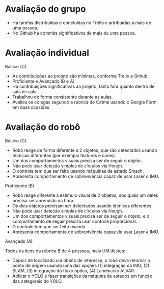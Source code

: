 # Avaliação do grupo

- Há tarefas distribuídas e concluídas no Trello e artribuídas a mais de uma pessoa.
- No Github há commits significativos de mais de uma pessoa.


# Avaliação individual

Básico (C)

- As contribuições ao projeto são mínimas, conforme Trello e Github.
- Proficiente e Avançado (B e A)
- Há contribuições significativas ao projeto, tanto fora quanto dentro de sala de aula.
- Trabalhou de forma consistente durante as aulas.
- Avaliou os colegas segundo a rubrica do Catme usando o Google Form em duas ocasiões.


# Avaliação do robô

Básico (C)

- Robô reage de forma diferente a 2 objetos, que são detectados usando técnicas diferentes (por exemplo features e cores).
- Um dos comportamentos visuais precisa ser de seguir o objeto.
- Não pode usar deteção simples de círculos via Hough.
- O controle tem que ser feito usando máquinas de estado Smach.
- Apresenta comportamento de sobrevivência capaz de usar Laser _e_ IMU.


Proficiente (B)

- Robô reage diferente a estímulo visual de 2 objetos, dos quais um deles precisa ser aprendido na hora.
- Os dois objetos precisam ser detectados usando técnicas diferentes.
- Não pode usar deteção simples de círculos via Hough.
- Um dos comportamentos visuais precisa ser de seguir o objeto, e o comportamento de seguir precisa usar controle proporcional.
- O controle tem que ser feito usando.
- Apresenta comportamento de sobrevivência capaz de usar Laser _e_ IMU.


Avançado (A)

Todos os itens da rubrica B de 4 pessoas, mais UM destes:
- Depois de localizado um objeto de interesse, o robô deve retornar o ponto de origem usando uma das opções (1) integração da IMU, (2) SLAM, (3) integração do fluxo óptico, (4) Landmarks ALVAR.
- Aplicar o YOLO e fazer transições da máquina de estados em função das categorais do YOLO.



